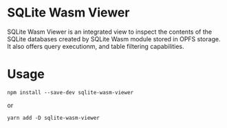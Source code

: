 # SQLite Wasm Viewer

SQLite Wasm Viewer is an integrated view to inspect the contents of the SQLite databases created by SQLite Wasm module stored in OPFS storage. It also offers query executionm, and table filtering capabilities.

# Usage
```
npm install --save-dev sqlite-wasm-viewer
```

or 

```
yarn add -D sqlite-wasm-viewer
```

